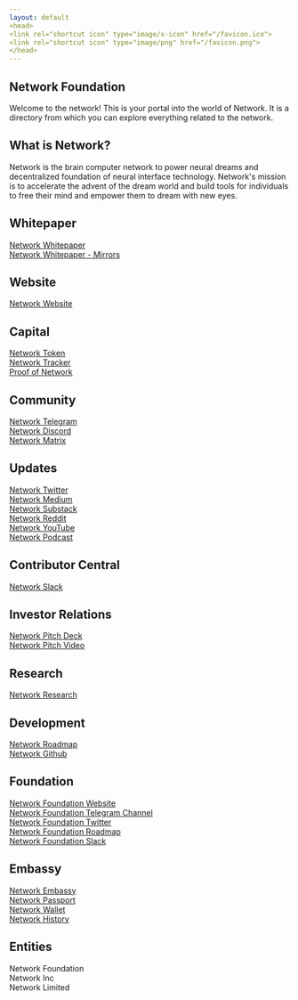 ```yaml
---
layout: default
<head>
<link rel="shortcut icon" type="image/x-icon" href="/favicon.ico">
<link rel="shortcut icon" type="image/png" href="/favicon.png">
</head>
---
```

## Network Foundation

Welcome to the network! This is your portal into the world of Network. It is a directory from which you can explore everything related to the network.

## What is Network?

Network is the brain computer network to power neural dreams and decentralized foundation of neural interface technology. Network's mission is to accelerate the advent of the dream world and build tools for individuals to free their mind and empower them to dream with new eyes. 


## Whitepaper
<a href="https://network.foundation/network.pdf" target="_blank">Network Whitepaper</a>
<br>
<a href="https://network.com.de/d/21" target="_blank">Network Whitepaper - Mirrors</a>

## Website
<a href="https://network.Fund" target="_blank">Network Website</a>

## Capital
<a href="https://etherscan.io/token/0x7b5726f8261705f6b9e60094ef4427f8e2f29a44?a=0xA11AF6913D21CaB375086e1eb93A60C7f739B15A" target="_blank">Network Token</a>
<br>
<a href="https://docs.google.com/spreadsheets/d/1m9o-NVi9G2ksfayXTmo8XrTnp5_gyz4v4nxIQ5MIs8Y" target="_blank">Network Tracker</a>
<br>
<a href="https://app.skiff.com/docs/695b2531-2143-455c-871a-c7e53ec36995#sl6KBBJ0MLiWsZyIfxY0fvfsR+vKSlHPQ+vuhPkin0E=" target="_blank">Proof of Network</a>

## Community
<a href="https://t.me/+TU1rMRNZ1MIYLxBF" target="_blank">Network Telegram</a>
<br>
<a href="https://discord.gg/sCtK6YK" target="_blank">Network Discord</a>
<br>
<a href="https://matrix.to/#/!XNSlHnqIwCumTmcAhm:matrix.org" target="_blank">Network Matrix</a>
<br>

## Updates
<a href="https://twitter.com/networkfund" target="_blank">Network Twitter</a>
<br>
<a href="https://network.medium.com" target="_blank">Network Medium</a>
<br>
<a href="https://network.substack.com" target="_blank">Network Substack</a>
<br>
<a href="https://reddit.com/r/networkfund" target="_blank">Network Reddit</a>
<br>
<a href="https://www.youtube.com/channel/UCh3Zw3sr1xPklmgjS6VYU-g" target="_blank">Network YouTube</a>
<br>
<a href="https://anchor.fm/networkfund" target="_blank">Network Podcast</a>

## Contributor Central
<a href="https://networkfund.slack.com" target="_blank">Network Slack</a>

## Investor Relations
<a href="https://docs.google.com/presentation/d/1zXtGiUGWyVw7KBjbBFHSF_zZsAtC8BuCwJPwdLarzZo/edit" target="_blank">Network Pitch Deck</a>
<br>
<a href="https://youtu.be/YKKXm36hsSk" target="_blank">Network Pitch Video</a>

## Research
<a href="https://network.com.de" target="_blank">Network Research</a>

## Development
<a href="https://github.com/orgs/networkfund/projects/1" target="_blank">Network Roadmap</a>
<br>
<a href="https://github.com/networkfund" target="_blank">Network Github</a>

## Foundation
<a href="https://network.foundation" target="_blank">Network Foundation Website</a>
<br>
<a href="https://t.me/networkfoundation" target="_blank">Network Foundation Telegram Channel</a>
<br>
<a href="https://t.me/networkfdn" target="_blank">Network Foundation Twitter</a>
<br>
<a href="https://github.com/orgs/network-foundation/projects/1/" target="_blank">Network Foundation Roadmap</a>
<br>
<a href="https://networkfoundaton.slack.com" target="_blank">Network Foundation Slack</a>

## Embassy
<a href="https://embassy.network.foundation" target="_blank">Network Embassy</a>
<br>
<a href="https://passport.network.foundation" target="_blank">Network Passport</a>
<br>
<a href="https://wallet.network.foundation" target="_blank">Network Wallet</a>
<br>
<a href="https://history.network.foundation" target="_blank">Network History</a>

## Entities
Network Foundation
<br>
Network Inc
<br>
Network Limited
<br>
